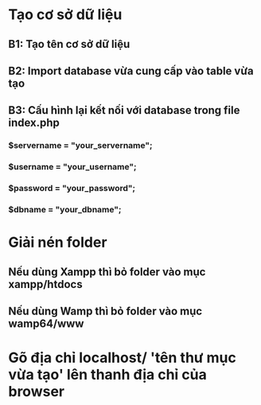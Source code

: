 # Tạo cơ sở dữ liệu

## B1: Tạo tên cơ sở dữ liệu
## B2: Import database vừa cung cấp vào table vừa tạo
## B3: Cấu hình lại kết nối với database trong file index.php 
### $servername = "your_servername";
### $username = "your_username";
### $password = "your_password";
### $dbname = "your_dbname";

# Giải nén folder

## Nếu dùng Xampp thì bỏ folder vào mục xampp/htdocs
## Nếu dùng Wamp thì bỏ folder vào mục wamp64/www

# Gõ địa chỉ localhost/ 'tên thư mục vừa tạo' lên thanh địa chỉ của browser